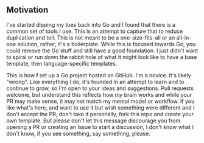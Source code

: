 ## Motivation

I've started dipping my toes back into Go and I found that there is a common set of tools I use. This is an attempt to capture that to reduce duplication and toil. This is not meant to be a one-size-fits-all or an all-in-one solution, rather, it's a boilerplate. While this is focused towards Go, you could remove the Go stuff and still have a good foundation. I just didn't want to spiral or run down the rabbit hole of what it might look like to have a base template, then language-specific templates.

This is how **_I_** set up a Go project hosted on GitHub. I'm a novice. It's likely "wrong". Like everything I do, it's founded in an attempt to learn and to continue to grow, so I'm open to your ideas and suggestions. Pull requests welcome, but understand this reflects how _my_ brain works and while your PR may make sense, it may not match my mental model or workflow. If you like what's here, and want to use it but wish something were different and I don't accept the PR, don't take it personally, fork this repo and create your own template. But please don't let this message discourage you from opening a PR or creating an Issue to start a discussion, I don't know what I don't know, if you see something, say something, please.
